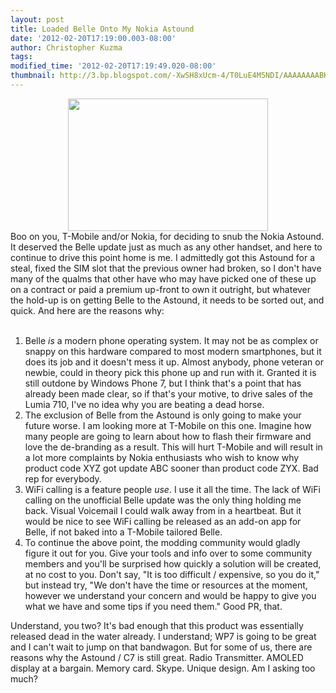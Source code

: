 ```yaml
---
layout: post
title: Loaded Belle Onto My Nokia Astound
date: '2012-02-20T17:19:00.003-08:00'
author: Christopher Kuzma
tags: 
modified_time: '2012-02-20T17:19:49.020-08:00'
thumbnail: http://3.bp.blogspot.com/-XwSH8xUcm-4/T0LuE4M5NDI/AAAAAAAABKI/K7XesxJ4WeM/s72-c/DSC_0001.JPG
---
```


<div class="separator" style="clear: both; text-align: center;"><a href="http://3.bp.blogspot.com/-XwSH8xUcm-4/T0LuE4M5NDI/AAAAAAAABKI/K7XesxJ4WeM/s1600/DSC_0001.JPG" imageanchor="1" style="margin-left: 1em; margin-right: 1em;"><img border="0" height="212" src="http://3.bp.blogspot.com/-XwSH8xUcm-4/T0LuE4M5NDI/AAAAAAAABKI/K7XesxJ4WeM/s320/DSC_0001.JPG" width="320" /></a></div>Boo on you, T-Mobile and/or Nokia, for deciding to snub the Nokia Astound. It deserved the Belle update just as much as any other handset, and here to continue to drive this point home is me. I admittedly got this Astound for a steal, fixed the SIM slot that the previous owner had broken, so I don't have many of the qualms that other have who may have picked one of these up on a contract or paid a premium up-front to own it outright, but whatever the hold-up is on getting Belle to the Astound, it needs to be sorted out, and quick. And here are the reasons why:<br /><br /><ol><li>Belle <i>is</i>&nbsp;a modern phone operating system. It may not be as complex or snappy on this hardware compared to most modern smartphones, but it does its job and it doesn't mess it up. Almost anybody, phone veteran or newbie, could in theory pick this phone up and run with it. Granted it is still outdone by Windows Phone 7, but I think that's a point that has already been made clear, so if that's your motive, to drive sales of the Lumia 710, I've no idea why you are beating a dead horse.</li><li>The exclusion of Belle from the Astound is only going to make your future worse. I am looking more at T-Mobile on this one. Imagine how many people are going to learn about how to flash their firmware and love the de-branding as a result. This will hurt T-Mobile and will result in a lot more complaints by Nokia enthusiasts who wish to know why product code XYZ got update ABC sooner than product code ZYX. Bad rep for everybody.</li><li>WiFi calling is a feature people <i>use</i>. I use it all the time. The lack of WiFi calling on the unofficial Belle update was the only thing holding me back. Visual Voicemail I could walk away from in a heartbeat. But it would be nice to see WiFi calling be released as an add-on app for Belle, if not baked into a T-Mobile tailored Belle.</li><li>To continue the above point, the modding community would gladly figure it out for you. Give your tools and info over to some community members and you'll be surprised how quickly a solution will be created, at no cost to you. Don't say, "It is too difficult / expensive, so you do it," but instead try, "We don't have the time or resources at the moment, however we understand your concern and would be happy to give you what we have and some tips if you need them." Good PR, that.</li></ol><div>Understand, you two? It's bad enough that this product was essentially released dead in the water already. I understand; WP7 is going to be great and I can't wait to jump on that bandwagon. But for some of us, there are reasons why the Astound / C7 is still great. Radio Transmitter. AMOLED display at a bargain. Memory card. Skype. Unique design. Am I asking too much?</div>